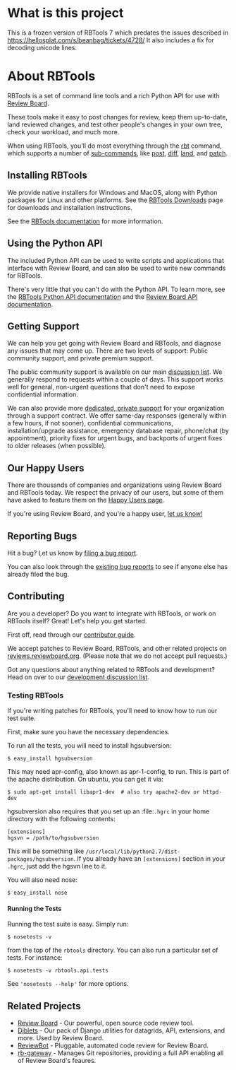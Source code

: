 What is this project
====================
This is a frozen version of RBTools 7 which predates the issues described in https://hellosplat.com/s/beanbag/tickets/4728/ 
It also includes a fix for decoding unicode lines.


About RBTools
=============

RBTools is a set of command line tools and a rich Python API for use with
[Review Board](https://www.reviewboard.org/).

These tools make it easy to post changes for review, keep them up-to-date,
land reviewed changes, and test other people's changes in your own tree,
check your workload, and much more.

When using RBTools, you'll do most everything through the
[rbt](https://www.reviewboard.org/docs/rbtools/latest/#rbt-command) command,
which supports a number of
[sub-commands](https://www.reviewboard.org/docs/rbtools/latest/rbt/commands/),
like [post](https://www.reviewboard.org/docs/rbtools/latest/rbt/commands/post/#rbt-post),
[diff](https://www.reviewboard.org/docs/rbtools/latest/rbt/commands/diff/#rbt-diff),
[land](https://www.reviewboard.org/docs/rbtools/latest/rbt/commands/land/#rbt-land),
and [patch](https://www.reviewboard.org/docs/rbtools/latest/rbt/commands/patch/#rbt-patch).


Installing RBTools
------------------

We provide native installers for Windows and MacOS, along with Python
packages for Linux and other platforms. See the
[RBTools Downloads](https://www.reviewboard.org/downloads/rbtools/) page
for downloads and installation instructions.

See the
[RBTools documentation](https://www.reviewboard.org/docs/rbtools/latest/) for
more information.


Using the Python API
--------------------

The included Python API can be used to write scripts and applications that
interface with Review Board, and can also be used to write new commands
for RBTools.

There's very little that you can't do with the Python API. To learn more,
see the
[RBTools Python API documentation](https://www.reviewboard.org/docs/rbtools/latest/api/)
and the [Review Board API documentation](https://www.reviewboard.org/docs/manual/latest/webapi/).


Getting Support
---------------

We can help you get going with Review Board and RBTools, and diagnose any
issues that may come up. There are two levels of support: Public community
support, and private premium support.

The public community support is available on our main
[discussion list](http://groups.google.com/group/reviewboard/). We generally
respond to requests within a couple of days. This support works well for
general, non-urgent questions that don't need to expose confidential
information.

We can also provide more
[dedicated, private support](https://www.beanbaginc.com/support/contracts/) for
your organization through a support contract. We offer same-day responses
(generally within a few hours, if not sooner), confidential communications,
installation/upgrade assistance, emergency database repair, phone/chat (by
appointment), priority fixes for urgent bugs, and backports of urgent fixes to
older releases (when possible).


Our Happy Users
---------------

There are thousands of companies and organizations using Review Board and
RBTools today. We respect the privacy of our users, but some of them have
asked to feature them on the [Happy Users
page](https://www.reviewboard.org/users/).

If you're using Review Board, and you're a happy user,
[let us know!](https://groups.google.com/group/reviewboard/)


Reporting Bugs
--------------

Hit a bug? Let us know by
[filing a bug report](https://www.reviewboard.org/bugs/new/).

You can also look through the
[existing bug reports](https://www.reviewboard.org/bugs/) to see if anyone else
has already filed the bug.


Contributing
------------

Are you a developer? Do you want to integrate with RBTools, or work on RBTools
itself? Great! Let's help you get started.

First off, read through our
[contributor guide](https://www.reviewboard.org/docs/codebase/dev/).

We accept patches to Review Board, RBTools, and other related projects on
[reviews.reviewboard.org](https://reviews.reviewboard.org/). (Please note that
we do not accept pull requests.)

Got any questions about anything related to RBTools and development? Head
on over to our
[development discussion list](https://groups.google.com/group/reviewboard-dev/).


### Testing RBTools

If you're writing patches for RBTools, you'll need to know how to run our
test suite.

First, make sure you have the necessary dependencies.

To run all the tests, you will need to install hgsubversion:

```
$ easy_install hgsubversion
```

This may need apr-config, also known as apr-1-config, to run.  This is
part of the apache distribution.  On ubuntu, you can get it via:

```
$ sudo apt-get install libapr1-dev  # also try apache2-dev or httpd-dev
```

hgsubversion also requires that you set up an :file:`.hgrc` in your home
directory with the following contents:

```
[extensions]
hgsvn = /path/to/hgsubversion
```

This will be something like
`/usr/local/lib/python2.7/dist-packages/hgsubversion`. If you already have an
`[extensions]` section in your `.hgrc`, just add the hgsvn line to it.

You will also need nose:

```
$ easy_install nose
```


#### Running the Tests

Running the test suite is easy. Simply run:

```
$ nosetests -v
```

from the top of the `rbtools` directory. You can also run a particular
set of tests. For instance:

```
$ nosetests -v rbtools.api.tests
```

See `'nosetests --help'` for more options.


Related Projects
----------------

* [Review Board](https://github.com/reviewboard/reviewboard/) -
  Our powerful, open source code review tool.
* [Djblets](https://github.com/djblets/djblets/) -
  Our pack of Django utilities for datagrids, API, extensions, and more. Used
  by Review Board.
* [ReviewBot](https://github.com/reviewboard/ReviewBot/) -
  Pluggable, automated code review for Review Board.
* [rb-gateway](https://github.com/reviewboard/rb-gateway/) -
  Manages Git repositories, providing a full API enabling all of Review Board's
  feaures.

